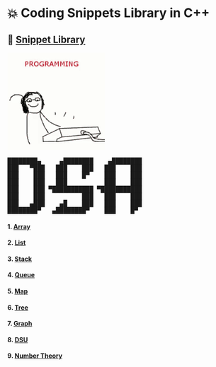 # 💥 Coding Snippets Library in C++

## 🔗 [Snippet Library ](https://aadilmughal786.github.io/portfolio/code/ "Snippet Library")

[![The Real Programmer](./images/programming-computer.gif "The Real Programmer")](https://aadilmughal786.github.io/portfolio/code/ "The Real Programmer")

<pre>
████████▄     ▄████████    ▄████████ 
███   ▀███   ███    ███   ███    ███ 
███    ███   ███    █▀    ███    ███ 
███    ███   ███          ███    ███ 
███    ███ ▀███████████ ▀███████████ 
███    ███          ███   ███    ███ 
███   ▄███    ▄█    ███   ███    ███ 
████████▀   ▄████████▀    ███    █▀  
</pre>

#### 1. [Array](https://aadilmughal786.github.io/portfolio/code/array/ "Array")

#### 2. [List](https://aadilmughal786.github.io/portfolio/code/list/ "List")

#### 3. [Stack](https://aadilmughal786.github.io/portfolio/code/stack/ "Stack")

#### 4. [Queue](https://aadilmughal786.github.io/portfolio/code/queue/ "Queue")

#### 5. [Map](https://aadilmughal786.github.io/portfolio/code/map/ "Map")

#### 6. [Tree](https://aadilmughal786.github.io/portfolio/code/tree/ "Tree")

#### 7. [Graph](https://aadilmughal786.github.io/portfolio/code/graph/ "Graph")

#### 8. [DSU](https://aadilmughal786.github.io/portfolio/code/dsu/ "DSU")

#### 9. [Number Theory](https://aadilmughal786.github.io/portfolio/code/number-theory/ "Number Theory")

